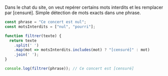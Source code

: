 Dans le chat du site, on veut repérer certains mots interdits et les remplacer par [censuré]. Simple détection de mots exacts dans une phrase.

```js
const phrase = "Ce concert est nul";
const motsInterdits = ["nul", "pourri"];

function filtrer(texte) {
  return texte
    .split(' ')
    .map(mot => motsInterdits.includes(mot) ? "[censuré]" : mot)
    .join(' ');
}

console.log(filtrer(phrase)); // Ce concert est [censuré]
```